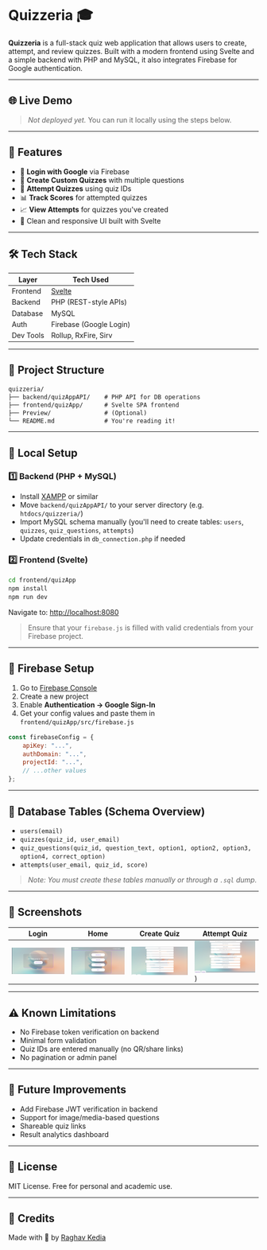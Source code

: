 # Quizzeria 🎓

**Quizzeria** is a full-stack quiz web application that allows users to create, attempt, and review quizzes. Built with a modern frontend using Svelte and a simple backend with PHP and MySQL, it also integrates Firebase for Google authentication.

---

## 🌐 Live Demo

> _Not deployed yet._ You can run it locally using the steps below.

---

## 🚀 Features

-   🔐 **Login with Google** via Firebase
-   🧠 **Create Custom Quizzes** with multiple questions
-   📝 **Attempt Quizzes** using quiz IDs
-   📊 **Track Scores** for attempted quizzes
-   📈 **View Attempts** for quizzes you've created
-   🎨 Clean and responsive UI built with Svelte

---

## 🛠️ Tech Stack

| Layer     | Tech Used                    |
| --------- | ---------------------------- |
| Frontend  | [Svelte](https://svelte.dev) |
| Backend   | PHP (REST-style APIs)        |
| Database  | MySQL                        |
| Auth      | Firebase (Google Login)      |
| Dev Tools | Rollup, RxFire, Sirv         |

---

## 📁 Project Structure

```
quizzeria/
├── backend/quizAppAPI/    # PHP API for DB operations
├── frontend/quizApp/      # Svelte SPA frontend
├── Preview/               # (Optional)
└── README.md              # You're reading it!
```

---

## 🔧 Local Setup

### 1️⃣ Backend (PHP + MySQL)

-   Install [XAMPP](https://www.apachefriends.org/index.html) or similar
-   Move `backend/quizAppAPI/` to your server directory (e.g. `htdocs/quizzeria/`)
-   Import MySQL schema manually (you'll need to create tables: `users`, `quizzes`, `quiz_questions`, `attempts`)
-   Update credentials in `db_connection.php` if needed

### 2️⃣ Frontend (Svelte)

```bash
cd frontend/quizApp
npm install
npm run dev
```

Navigate to: [http://localhost:8080](http://localhost:8080)

> Ensure that your `firebase.js` is filled with valid credentials from your Firebase project.

---

## 🧪 Firebase Setup

1. Go to [Firebase Console](https://console.firebase.google.com/)
2. Create a new project
3. Enable **Authentication → Google Sign-In**
4. Get your config values and paste them in `frontend/quizApp/src/firebase.js`

```js
const firebaseConfig = {
    apiKey: "...",
    authDomain: "...",
    projectId: "...",
    // ...other values
};
```

---

## 🧩 Database Tables (Schema Overview)

-   `users(email)`
-   `quizzes(quiz_id, user_email)`
-   `quiz_questions(quiz_id, question_text, option1, option2, option3, option4, correct_option)`
-   `attempts(user_email, quiz_id, score)`

> _Note: You must create these tables manually or through a `.sql` dump._

---

## 📸 Screenshots

| Login                  | Home                  | Create Quiz               | Attempt Quiz                   |
| ---------------------- | --------------------- | ------------------------- | ------------------------------ |
| ![](Preview/login.png) | ![](Preview/home.png) | ![](Preview/new_quiz.png) | ![](Preview/attempt_quiz.png)) |

---

## ⚠️ Known Limitations

-   No Firebase token verification on backend
-   Minimal form validation
-   Quiz IDs are entered manually (no QR/share links)
-   No pagination or admin panel

---

## 🧠 Future Improvements

-   Add Firebase JWT verification in backend
-   Support for image/media-based questions
-   Shareable quiz links
-   Result analytics dashboard

---

## 📄 License

MIT License. Free for personal and academic use.

---

## 🤝 Credits

Made with 💜 by [Raghav Kedia](https://github.com/raghav-kedia)

